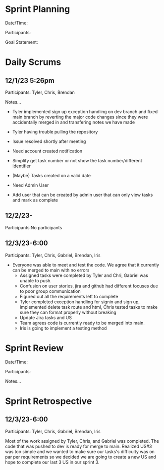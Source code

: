 # Sprint Planning


Date/Time:

Participants:

Goal Statement:  

# Daily Scrums

## 12/1/23 5:26pm

Participants: Tyler, Chris, Brendan

Notes...
- Tyler implemented sign up exception handling on dev branch and fixed main branch by reverting the major code changes since they were accidentally merged in and transfering notes we have made

- Tyler having trouble pulling the repository 
 - Issue resolved shortly after meeting 
- Need account created notification 
- Simplify get task number or not show the task number/different identifier 
- (Maybe) Tasks created on a valid date
- Need Admin User
 - Add user that can be created by admin user that can only view tasks and mark as complete

## 12/2/23-

Participants:No participants

## 12/3/23-6:00

Participants: Tyler, Chris, Gabriel, Brendan, Iris

- Everyone was able to meet and test the code. We agree that it currently can be merged to main with no errors
    - Assigned tasks were completed by Tyler and Chri, Gabriel was unable to push.
    - Confusion on user stories, jira and github had different focuses due to poor group communication
    - Figured out all the requirements left to complete
    - Tyler completed exception handling for signin and sign up, implemented delete task route and html, Chris tested tasks to make sure they can format properly without breaking
    - Update Jira tasks and US
    - Team agrees code is currently ready to be merged into main.
    - Iris is going to implement a testing method

# Sprint Review

Date/Time: 

Participants: 

Notes...

# Sprint Retrospective

## 12/3/23-6:00

Participants: Tyler, Chris, Gabriel, Brendan, Iris

Most of the work assigned by Tyler, Chris, and Gabriel was completed. The code that was pushed to dev is ready for merge to main.
Realized US#3 was too simple and we wanted to make sure our tasks's difficulty was on par per requirements so we decided we are going 
to create a new US and hope to complete our last 3 US in our sprint 3.

